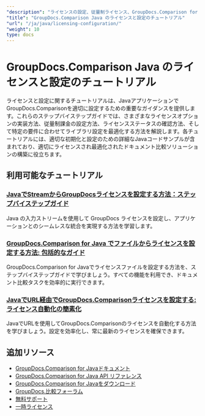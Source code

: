 ```yaml
---
"description": "ライセンスの設定、従量制ライセンス、GroupDocs.Comparison for Java の構成に関する完全なチュートリアル。"
"title": "GroupDocs.Comparison Java のライセンスと設定のチュートリアル"
"url": "/ja/java/licensing-configuration/"
"weight": 10
type: docs
---
```

# GroupDocs.Comparison Java のライセンスと設定のチュートリアル

ライセンスと設定に関するチュートリアルは、JavaアプリケーションでGroupDocs.Comparisonを適切に設定するための重要なガイダンスを提供します。これらのステップバイステップガイドでは、さまざまなライセンスオプションの実装方法、従量制課金の設定方法、ライセンスステータスの確認方法、そして特定の要件に合わせてライブラリ設定を最適化する方法を解説します。各チュートリアルには、適切な初期化と設定のための詳細なJavaコードサンプルが含まれており、適切にライセンスされ最適化されたドキュメント比較ソリューションの構築に役立ちます。

## 利用可能なチュートリアル

### [JavaでStreamからGroupDocsライセンスを設定する方法：ステップバイステップガイド](./set-groupdocs-license-stream-java-guide/)
Java の入力ストリームを使用して GroupDocs ライセンスを設定し、アプリケーションとのシームレスな統合を実現する方法を学習します。

### [GroupDocs.Comparison for Java でファイルからライセンスを設定する方法: 包括的なガイド](./groupdocs-comparison-license-setup-java/)
GroupDocs.Comparison for Javaでライセンスファイルを設定する方法を、ステップバイステップガイドで学びましょう。すべての機能を利用でき、ドキュメント比較タスクを効率的に実行できます。

### [JavaでURL経由でGroupDocs.Comparisonライセンスを設定する: ライセンス自動化の簡素化](./set-groupdocs-comparison-license-url-java/)
JavaでURLを使用してGroupDocs.Comparisonのライセンスを自動化する方法を学びましょう。設定を効率化し、常に最新のライセンスを確保できます。

## 追加リソース

- [GroupDocs.Comparison for Javaドキュメント](https://docs.groupdocs.com/comparison/java/)
- [GroupDocs.Comparison for Java API リファレンス](https://reference.groupdocs.com/comparison/java/)
- [GroupDocs.Comparison for Javaをダウンロード](https://releases.groupdocs.com/comparison/java/)
- [GroupDocs.比較フォーラム](https://forum.groupdocs.com/c/comparison)
- [無料サポート](https://forum.groupdocs.com/)
- [一時ライセンス](https://purchase.groupdocs.com/temporary-license/)